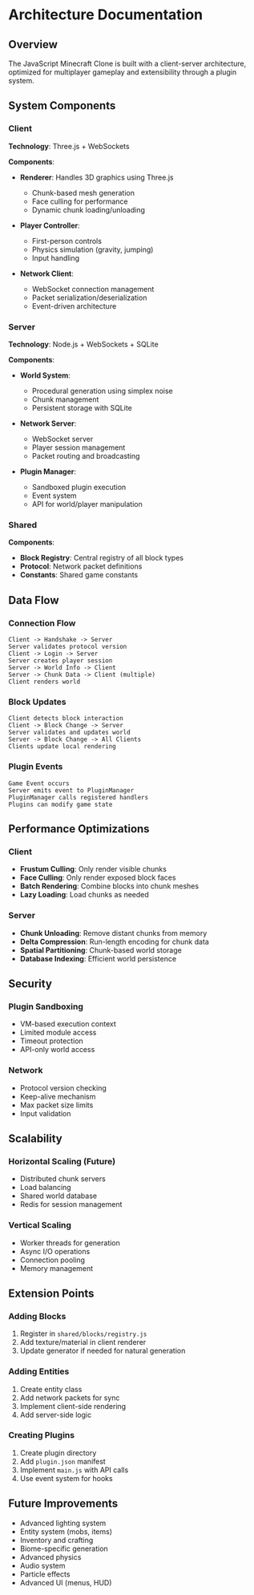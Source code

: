 # Architecture Documentation

## Overview

The JavaScript Minecraft Clone is built with a client-server architecture, optimized for multiplayer gameplay and extensibility through a plugin system.

## System Components

### Client

**Technology**: Three.js + WebSockets

**Components**:
- **Renderer**: Handles 3D graphics using Three.js
  - Chunk-based mesh generation
  - Face culling for performance
  - Dynamic chunk loading/unloading
  
- **Player Controller**: 
  - First-person controls
  - Physics simulation (gravity, jumping)
  - Input handling
  
- **Network Client**:
  - WebSocket connection management
  - Packet serialization/deserialization
  - Event-driven architecture

### Server

**Technology**: Node.js + WebSockets + SQLite

**Components**:
- **World System**:
  - Procedural generation using simplex noise
  - Chunk management
  - Persistent storage with SQLite
  
- **Network Server**:
  - WebSocket server
  - Player session management
  - Packet routing and broadcasting
  
- **Plugin Manager**:
  - Sandboxed plugin execution
  - Event system
  - API for world/player manipulation

### Shared

**Components**:
- **Block Registry**: Central registry of all block types
- **Protocol**: Network packet definitions
- **Constants**: Shared game constants

## Data Flow

### Connection Flow
```
Client -> Handshake -> Server
Server validates protocol version
Client -> Login -> Server
Server creates player session
Server -> World Info -> Client
Server -> Chunk Data -> Client (multiple)
Client renders world
```

### Block Updates
```
Client detects block interaction
Client -> Block Change -> Server
Server validates and updates world
Server -> Block Change -> All Clients
Clients update local rendering
```

### Plugin Events
```
Game Event occurs
Server emits event to PluginManager
PluginManager calls registered handlers
Plugins can modify game state
```

## Performance Optimizations

### Client
- **Frustum Culling**: Only render visible chunks
- **Face Culling**: Only render exposed block faces
- **Batch Rendering**: Combine blocks into chunk meshes
- **Lazy Loading**: Load chunks as needed

### Server
- **Chunk Unloading**: Remove distant chunks from memory
- **Delta Compression**: Run-length encoding for chunk data
- **Spatial Partitioning**: Chunk-based world storage
- **Database Indexing**: Efficient world persistence

## Security

### Plugin Sandboxing
- VM-based execution context
- Limited module access
- Timeout protection
- API-only world access

### Network
- Protocol version checking
- Keep-alive mechanism
- Max packet size limits
- Input validation

## Scalability

### Horizontal Scaling (Future)
- Distributed chunk servers
- Load balancing
- Shared world database
- Redis for session management

### Vertical Scaling
- Worker threads for generation
- Async I/O operations
- Connection pooling
- Memory management

## Extension Points

### Adding Blocks
1. Register in `shared/blocks/registry.js`
2. Add texture/material in client renderer
3. Update generator if needed for natural generation

### Adding Entities
1. Create entity class
2. Add network packets for sync
3. Implement client-side rendering
4. Add server-side logic

### Creating Plugins
1. Create plugin directory
2. Add `plugin.json` manifest
3. Implement `main.js` with API calls
4. Use event system for hooks

## Future Improvements

- Advanced lighting system
- Entity system (mobs, items)
- Inventory and crafting
- Biome-specific generation
- Advanced physics
- Audio system
- Particle effects
- Advanced UI (menus, HUD)
